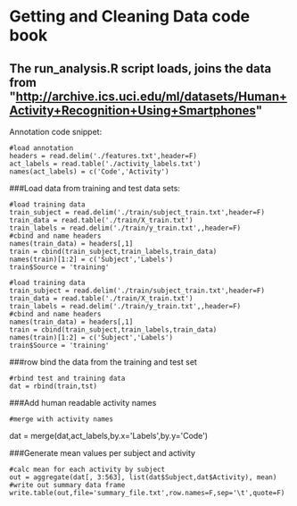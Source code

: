 # Getting and Cleaning Data code book

## The run_analysis.R script loads, joins the data from "http://archive.ics.uci.edu/ml/datasets/Human+Activity+Recognition+Using+Smartphones"

Annotation code snippet:

	#load annotation
	headers = read.delim('./features.txt',header=F)
	act_labels = read.table('./activity_labels.txt')
	names(act_labels) = c('Code','Activity')

###Load data from training and test data sets:

	#load training data
	train_subject = read.delim('./train/subject_train.txt',header=F)
	train_data = read.table('./train/X_train.txt')	
	train_labels = read.delim('./train/y_train.txt',,header=F)
	#cbind and name headers
	names(train_data) = headers[,1]
	train = cbind(train_subject,train_labels,train_data)
	names(train)[1:2] = c('Subject','Labels')
	train$Source = 'training'

	#load training data
	train_subject = read.delim('./train/subject_train.txt',header=F)
	train_data = read.table('./train/X_train.txt')
	train_labels = read.delim('./train/y_train.txt',,header=F)
	#cbind and name headers
	names(train_data) = headers[,1]
	train = cbind(train_subject,train_labels,train_data)
	names(train)[1:2] = c('Subject','Labels')
	train$Source = 'training'

###row bind the data from the training and test set

	#rbind test and training data
	dat = rbind(train,tst)

###Add human readable activity names

	#merge with activity names
dat = merge(dat,act_labels,by.x='Labels',by.y='Code')

###Generate mean values per subject and activity

	#calc mean for each activity by subject
	out = aggregate(dat[, 3:563], list(dat$Subject,dat$Activity), mean)
	#write out summary data frame
	write.table(out,file='summary_file.txt',row.names=F,sep='\t',quote=F)